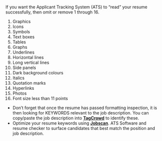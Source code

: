 

If you want the Applicant Tracking System (ATS) to “read” your resume successfully, then omit or remove 1 through 16.  
1. Graphics
2. Icons
3. Symbols
4. Text boxes
5. Tables
6. Graphs
7. Underlines
8. Horizontal lines
9. Long vertical lines
10. Side panels
11. Dark background colours
12. Italics
13. Quotation marks
14. Hyperlinks
15. Photos
16. Font size less than 11 points

- Don’t forget that once the resume has passed formatting inspection, it is then looking for KEYWORDS relevant to the job description. You can copy/paste the job description into **[TagCrowd](https://tagcrowd.com/)** to identify these.  
- Optimize your resume keywords using **[Jobscan](https://www.jobscan.co/)**. ATS Software and resume checker to surface candidates that best match the position and job description.  
